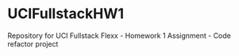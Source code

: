 # UCIFullstackHW1
Repository for UCI Fullstack Flexx - Homework 1 Assignment - Code refactor project
